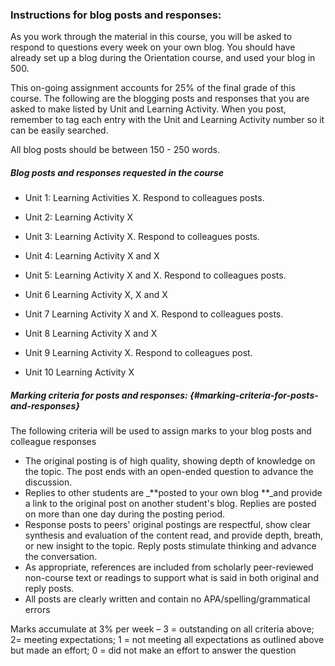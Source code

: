 ### Instructions for blog posts and responses:

As you work through the material in this course, you will be asked to respond to questions every week on your own blog. You should have already set up a blog during the Orientation course, and used your blog in 500.

This on-going assignment accounts for 25% of the final grade of this course. The following are the blogging posts and responses that you are asked to make listed by Unit and Learning Activity. When you post, remember to tag each entry with the Unit and Learning Activity number so it can be easily searched.

All blog posts should be between 150 - 250 words.

##### **Blog posts and responses requested in the course**

* Unit 1: Learning Activities X. Respond to colleagues posts.

* Unit 2: Learning Activity X

* Unit 3: Learning Activity X. Respond to colleagues posts.

* Unit 4: Learning Activity X and X
* Unit 5: Learning Activity X and X. Respond to colleagues posts.
* Unit 6 Learning Activity X, X and X
* Unit 7 Learning Activity X and X. Respond to colleagues posts.
* Unit 8 Learning Activity X and X
* Unit 9 Learning Activity X. Respond to colleagues post.
* Unit 10 Learning Activity X

##### Marking criteria for posts and responses: {#marking-criteria-for-posts-and-responses}

The following criteria will be used to assign marks to your blog posts and colleague responses

* The original posting is of high quality, showing depth of knowledge on the topic. The post ends with an open-ended question to advance the discussion.
* Replies to other students are _**posted to your own blog **_and provide a link to the original post on another student's blog. Replies are posted on more than one day during the posting period.
* Response posts to peers' original postings are respectful, show clear synthesis and evaluation of the content read, and provide depth, breath, or new insight to the topic. Reply posts stimulate thinking and advance the conversation.
* As appropriate, references are included from scholarly peer-reviewed non-course text or readings to support what is said in both original and reply posts.
* All posts are clearly written and contain no APA/spelling/grammatical errors

Marks accumulate at 3% per week – 3 = outstanding on all criteria above; 2= meeting expectations; 1 = not meeting all expectations as outlined above but made an effort; 0 = did not make an effort to answer the question

